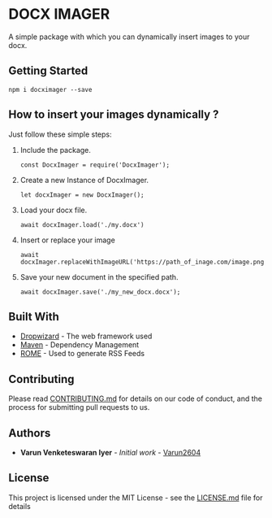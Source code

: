# DOCX IMAGER

A simple package with which you can dynamically insert images to your docx.

## Getting Started

```
npm i docximager --save
```


## How to insert your images dynamically ?

Just follow these simple steps:

1. Include the package.
   ```
   const DocxImager = require('DocxImager');
   ```
   
2. Create a new Instance of DocxImager.
   ```
   let docxImager = new DocxImager();
   ```
   
3. Load your docx file.
   ```
   await docxImager.load('./my.docx')
   ```
   
4. Insert or replace your image
   ```
   await docxImager.replaceWithImageURL('https://path_of_inage.com/image.png')
   ```
   
5. Save your new document in the specified path.
   ```
   await docxImager.save('./my_new_docx.docx');
   ```

## Built With

* [Dropwizard](http://www.dropwizard.io/1.0.2/docs/) - The web framework used
* [Maven](https://maven.apache.org/) - Dependency Management
* [ROME](https://rometools.github.io/rome/) - Used to generate RSS Feeds

## Contributing

Please read [CONTRIBUTING.md](https://gist.github.com/PurpleBooth/b24679402957c63ec426) for details on our code of conduct, and the process for submitting pull requests to us.

## Authors

* **Varun Venketeswaran Iyer** - *Initial work* - [Varun2604](https://github.com/Varun2604)

## License

This project is licensed under the MIT License - see the [LICENSE.md](LICENSE.md) file for details



    
